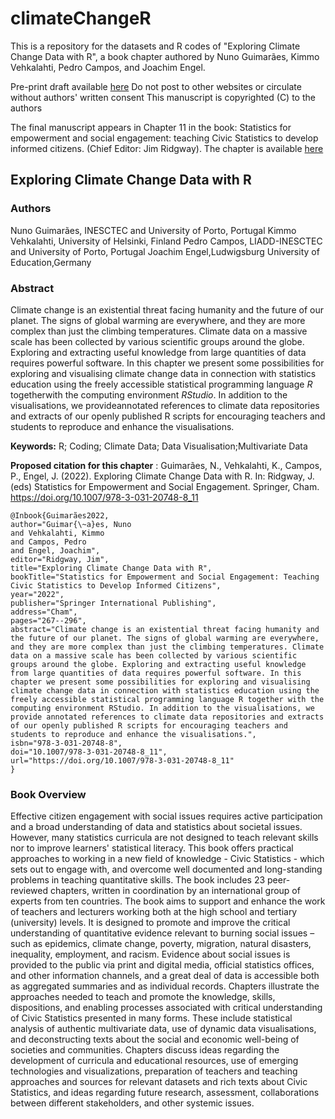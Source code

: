 # climateChangeR

This is a repository for the datasets and R codes of "Exploring Climate Change Data with R",
a book chapter authored by Nuno Guimarães, Kimmo Vehkalahti, Pedro Campos, and Joachim Engel.



Pre-print draft available [here](https://www.researchgate.net/publication/359300567_Exploring_Climate_Change_Data_with_R) 
Do not post to other websites or circulate without authors' written consent
This manuscript is copyrighted (C) to the authors

The final manuscript appears in Chapter 11 in the book: Statistics for empowerment and social engagement:
teaching Civic Statistics to develop informed citizens. (Chief Editor: Jim Ridgway). The chapter is available [here](https://link.springer.com/chapter/10.1007/978-3-031-20748-8_11)


## Exploring Climate Change Data with R

### Authors

Nuno Guimarães, INESCTEC and University of Porto, Portugal
Kimmo Vehkalahti, University of Helsinki, Finland
Pedro Campos, LIADD-INESCTEC and University of Porto, Portugal
Joachim Engel,Ludwigsburg University of Education,Germany


### Abstract

Climate change is an existential threat facing humanity and the future of our planet. The
signs of global warming are everywhere, and they are more complex than just the climbing
temperatures. Climate data on a massive scale has been collected by various scientific groups
around the globe. Exploring and extracting useful knowledge from large quantities of data
requires powerful software. In this chapter we present some possibilities for exploring and
visualising climate change data in connection with statistics education using the freely
accessible statistical programming language _R_ togetherwith the computing environment
_RStudio_. In addition to the visualisations, we provideannotated references to climate data
repositories and extracts of our openly published R scripts for encouraging teachers and
students to reproduce and enhance the visualisations.

**Keywords:** R; Coding; Climate Data; Data Visualisation;Multivariate Data

**Proposed citation for this chapter** : Guimarães, N., Vehkalahti, K., Campos, P., Engel, J. (2022). Exploring Climate Change Data with R. In: Ridgway, J. (eds) Statistics for Empowerment and Social Engagement. Springer, Cham. https://doi.org/10.1007/978-3-031-20748-8_11


```
@Inbook{Guimarães2022,
author="Guimar{\~a}es, Nuno
and Vehkalahti, Kimmo
and Campos, Pedro
and Engel, Joachim",
editor="Ridgway, Jim",
title="Exploring Climate Change Data with R",
bookTitle="Statistics for Empowerment and Social Engagement: Teaching Civic Statistics to Develop Informed Citizens",
year="2022",
publisher="Springer International Publishing",
address="Cham",
pages="267--296",
abstract="Climate change is an existential threat facing humanity and the future of our planet. The signs of global warming are everywhere, and they are more complex than just the climbing temperatures. Climate data on a massive scale has been collected by various scientific groups around the globe. Exploring and extracting useful knowledge from large quantities of data requires powerful software. In this chapter we present some possibilities for exploring and visualising climate change data in connection with statistics education using the freely accessible statistical programming language R together with the computing environment RStudio. In addition to the visualisations, we provide annotated references to climate data repositories and extracts of our openly published R scripts for encouraging teachers and students to reproduce and enhance the visualisations.",
isbn="978-3-031-20748-8",
doi="10.1007/978-3-031-20748-8_11",
url="https://doi.org/10.1007/978-3-031-20748-8_11"
}

```


### Book Overview
Effective citizen engagement with social issues requires active participation and a broad
understanding of data and statistics about societal issues. However, many statistics curricula are
not designed to teach relevant skills nor to improve learners' statistical literacy.
This book offers practical approaches to working in a new field of knowledge - Civic Statistics -
which sets out to engage with, and overcome well documented and long-standing problems in
teaching quantitative skills. The book includes 23 peer-reviewed chapters, written in coordination
by an international group of experts from ten countries. The book aims to support and enhance the
work of teachers and lecturers working both at the high school and tertiary (university) levels. It is
designed to promote and improve the critical understanding of quantitative evidence relevant to
burning social issues – such as epidemics, climate change, poverty, migration, natural disasters,
inequality, employment, and racism.
Evidence about social issues is provided to the public via print and digital media, official statistics
offices, and other information channels, and a great deal of data is accessible both as aggregated
summaries and as individual records. Chapters illustrate the approaches needed to teach and
promote the knowledge, skills, dispositions, and enabling processes associated with critical
understanding of Civic Statistics presented in many forms. These include statistical analysis of
authentic multivariate data, use of dynamic data visualisations, and deconstructing texts about the
social and economic well-being of societies and communities. Chapters discuss ideas regarding the
development of curricula and educational resources, use of emerging technologies and
visualizations, preparation of teachers and teaching approaches and sources for relevant datasets
and rich texts about Civic Statistics, and ideas regarding future research, assessment,
collaborations between different stakeholders, and other systemic issues.



